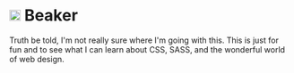 # <img src="https://cdn.rawgit.com/tbcrawford/beaker/a733a718/assets/flask.png" width="20" /> Beaker

Truth be told, I'm not really sure where I'm going with this. This is just for fun and to see what I can learn about CSS, SASS, and the wonderful world of web design.
